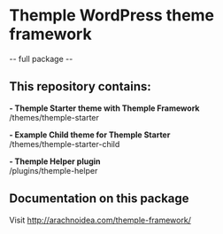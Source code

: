 # Themple WordPress theme framework  
-- full package --

## This repository contains:

**- Themple Starter theme with Themple Framework**  
/themes/themple-starter

**- Example Child theme for Themple Starter**  
/themes/themple-starter-child

**- Themple Helper plugin**  
/plugins/themple-helper

## Documentation on this package  
Visit http://arachnoidea.com/themple-framework/
